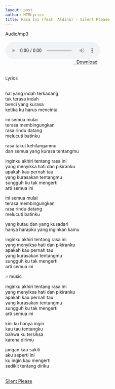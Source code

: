 ```yaml
---
layout: post
author: HTMLyrics
title: Rasa Ini (feat. Aldina) - Silent Please
---
```


<div class="htl">Audio/mp3</div><br />

<audio class='js-player' style="--plyr-color-main: #212121;" controls>
<source src="https://drive.google.com/uc?authuser=0&id=1uPR0qBeIqL35fxLJ2Ytn7k3WTRg7gKd-&export=download" type="audio/mp3">
</audio><br />

<center>
<a href="/download/rasaini-feataldina-silentplease" class="hbt"><i class="fa fa-chevron-down" aria-hidden="true"></i>&nbsp; &nbsp;Download</a>
</center><br />
<br />

<div class="htl">Lyrics</div><br />

hal yang indah terkadang<br />
tak terasa indah<br />
benci yang kurasa<br />
ketika ku harus mencinta<br />

ini semua mulai<br />
terasa membingungkan<br />
rasa rindu datang<br />
melucuti batinku<br />

rasa takut kehilanganmu<br />
dan semua yang kurasa tentangmu<br />

inginku akhiri tentang rasa ini<br />
yang menyiksa hati dan pikiranku<br />
apakah kau pernah tau<br />
yang kurasakan tentangmu<br />
sungguh ku tak mengerti<br />
arti semua ini<br />

ini semua mulai<br />
terasa membingungkan<br />
rasa rindu datang<br />
melucuti batinku<br />

yang kutau dan yang kusadari<br />
hanya harapku yang inginkan kamu<br />

inginku akhiri tentang rasa ini<br />
yang menyiksa hati dan pikiranku<br />
apakah kau pernah tau<br />
yang kurasakan tentangmu<br />
sungguh ku tak mengerti<br />
arti semua ini<br />

🎶 music<br />

inginku akhiri tentang rasa ini<br />
yang menyiksa hati dan pikiranku<br />
apakah kau pernah tau<br />
yang kurasakan tentangmu<br />
sungguh ku tak mengerti<br />
arti semua ini<br />

kini ku hanya ingin<br />
kau tau tentangku<br />
bahwa ku tersiksa<br />
karena dirimu<br />

jangan kau sakiti<br />
aku seperti ini<br />
ku ingin kau mengerti<br />
sedikit tentang diriku<br />
<br />

<i class="fa fa-hashtag" aria-hidden="true"></i>
<a href="/artist/silentplease">Silent Please</a>

